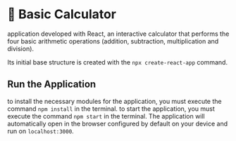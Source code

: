 # 📌 Basic Calculator
application developed with React, an interactive calculator that performs the four basic arithmetic operations (addition, subtraction, multiplication and division). 

Its initial base structure is created with the `npx create-react-app` command.

## Run the Application
to install the necessary modules for the application, you must execute the command `npm install` in the terminal.
to start the application, you must execute the command `npm start` in the terminal.
The application will automatically open in the browser configured by default on your device and run on `localhost:3000`.
